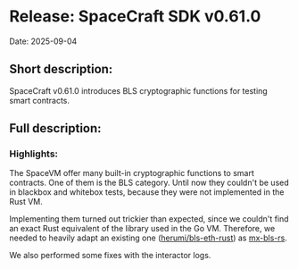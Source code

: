 # Release: SpaceCraft SDK v0.61.0

Date: 2025-09-04

## Short description:

SpaceCraft v0.61.0 introduces BLS cryptographic functions for testing smart contracts.


## Full description:

### Highlights:

The SpaceVM offer many built-in cryptographic functions to smart contracts. One of them is the BLS category. Until now they couldn't be used in blackbox and whitebox tests, because they were not implemented in the Rust VM.

Implementing them turned out trickier than expected, since we couldn't find an exact Rust equivalent of the library used in the Go VM. Therefore, we needed to heavily adapt an existing one ([herumi/bls-eth-rust](https://github.com/herumi/bls-eth-rust)) as [mx-bls-rs](https://github.com/multiversx/mx-bls-rs).

We also performed some fixes with the interactor logs.
